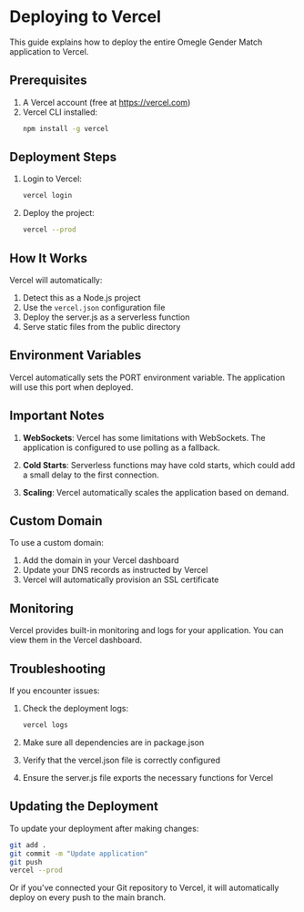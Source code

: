 # Deploying to Vercel

This guide explains how to deploy the entire Omegle Gender Match application to Vercel.

## Prerequisites

1. A Vercel account (free at https://vercel.com)
2. Vercel CLI installed:
   ```bash
   npm install -g vercel
   ```

## Deployment Steps

1. Login to Vercel:
   ```bash
   vercel login
   ```

2. Deploy the project:
   ```bash
   vercel --prod
   ```

## How It Works

Vercel will automatically:
1. Detect this as a Node.js project
2. Use the `vercel.json` configuration file
3. Deploy the server.js as a serverless function
4. Serve static files from the public directory

## Environment Variables

Vercel automatically sets the PORT environment variable. The application will use this port when deployed.

## Important Notes

1. **WebSockets**: Vercel has some limitations with WebSockets. The application is configured to use polling as a fallback.

2. **Cold Starts**: Serverless functions may have cold starts, which could add a small delay to the first connection.

3. **Scaling**: Vercel automatically scales the application based on demand.

## Custom Domain

To use a custom domain:
1. Add the domain in your Vercel dashboard
2. Update your DNS records as instructed by Vercel
3. Vercel will automatically provision an SSL certificate

## Monitoring

Vercel provides built-in monitoring and logs for your application. You can view them in the Vercel dashboard.

## Troubleshooting

If you encounter issues:

1. Check the deployment logs:
   ```bash
   vercel logs
   ```

2. Make sure all dependencies are in package.json

3. Verify that the vercel.json file is correctly configured

4. Ensure the server.js file exports the necessary functions for Vercel

## Updating the Deployment

To update your deployment after making changes:
```bash
git add .
git commit -m "Update application"
git push
vercel --prod
```

Or if you've connected your Git repository to Vercel, it will automatically deploy on every push to the main branch.